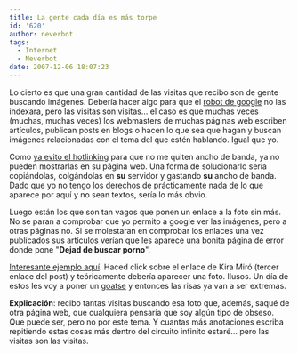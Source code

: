 ```yaml
---
title: La gente cada día es más torpe
id: '620'
author: neverbot
tags:
  - Internet
  - Neverbot
date: 2007-12-06 18:07:23
---
```


Lo cierto es que una gran cantidad de las visitas que recibo son de gente buscando imágenes. Debería hacer algo para que el [robot de google](http://en.wikipedia.org/wiki/Googlebot) no las indexara, pero las visitas son visitas... el caso es que muchas veces (muchas, muchas veces) los webmasters de muchas páginas web escriben artículos, publican posts en blogs o hacen lo que sea que hagan y buscan imágenes relacionadas con el tema del que estén hablando. Igual que yo.

Como [ya evito el hotlinking](https://www.neverbot.com/neverbot/evitando-el-hotlinking/) para que no me quiten ancho de banda, ya no pueden mostrarlas en su página web. Una forma de solucionarlo sería copiándolas, colgándolas en **su** servidor y gastando **su** ancho de banda. Dado que yo no tengo los derechos de prácticamente nada de lo que aparece por aquí y no sean textos, sería lo más obvio.

Luego están los que son tan vagos que ponen un enlace a la foto sin más. No se paran a comprobar que yo permito a google ver las imágenes, pero a otras páginas no. Si se molestaran en comprobar los enlaces una vez publicados sus artículos verían que les aparece una bonita página de error donde pone "**Dejad de buscar porno**".

[Interesante ejemplo aquí](http://canarias7.es/blogs/efectossecundarios/2007/08/arturo_valls_kira_miro_y_ferna.html). Haced click sobre el enlace de Kira Miró (tercer enlace del post) y teóricamente debería aparecer una foto. Ilusos. Un día de estos les voy a poner un [goatse](http://en.wikipedia.org/wiki/Goatse) y entonces las risas ya van a ser extremas.

**Explicación**: recibo tantas visitas buscando esa foto que, además, saqué de otra página web, que cualquiera pensaría que soy algún tipo de obseso. Que puede ser, pero no por este tema. Y cuantas más anotaciones escriba repitiendo estas cosas más dentro del circuito infinito estaré... pero las visitas son las visitas.